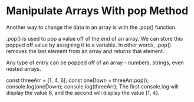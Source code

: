 # Manipulate Arrays With pop Method

Another way to change the data in an array is with the .pop() function.

.pop() is used to pop a value off of the end of an array. We can store this popped off value by assigning it to a variable. In other words, .pop() removes the last element from an array and returns that element.

Any type of entry can be popped off of an array - numbers, strings, even nested arrays.

const threeArr = [1, 4, 6];
const oneDown = threeArr.pop();
console.log(oneDown);
console.log(threeArr);
The first console.log will display the value 6, and the second will display the value [1, 4].